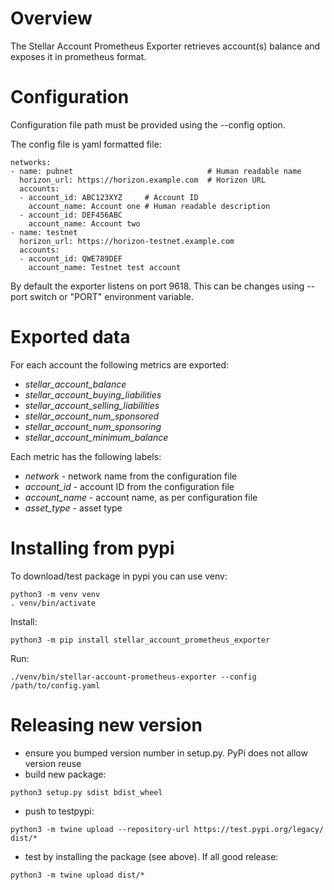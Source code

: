 # Overview

The Stellar Account Prometheus Exporter retrieves account(s)
balance and exposes it in prometheus format.

# Configuration

Configuration file path must be provided using the --config option.

The config file is yaml formatted file:
```
networks:
- name: pubnet                              # Human readable name
  horizon_url: https://horizon.example.com  # Horizon URL
  accounts:
  - account_id: ABC123XYZ     # Account ID
    account_name: Account one # Human readable description
  - account_id: DEF456ABC
    account_name: Account two
- name: testnet
  horizon_url: https://horizon-testnet.example.com
  accounts:
  - account_id: QWE789DEF
    account_name: Testnet test account
```

By default the exporter listens on port 9618. This can be changes using
--port switch or "PORT" environment variable.

# Exported data

For each account the following metrics are exported:
 * *stellar_account_balance*
 * *stellar_account_buying_liabilities*
 * *stellar_account_selling_liabilities*
 * *stellar_account_num_sponsored*
 * *stellar_account_num_sponsoring*
 * *stellar_account_minimum_balance*

Each metric has the following labels:
 * *network* - network name from the configuration file
 * *account_id* - account ID from the configuration file
 * *account_name* - account name, as per configuration file
 * *asset_type* - asset type

# Installing from pypi

To download/test package in pypi you can use venv:
```
python3 -m venv venv
. venv/bin/activate
```

Install:
```
python3 -m pip install stellar_account_prometheus_exporter
```

Run:
```
./venv/bin/stellar-account-prometheus-exporter --config /path/to/config.yaml
```

# Releasing new version

* ensure you bumped version number in setup.py. PyPi does not allow version reuse
* build new package:
```
python3 setup.py sdist bdist_wheel
```
* push to testpypi:
```
python3 -m twine upload --repository-url https://test.pypi.org/legacy/ dist/*
```
* test by installing the package (see above). If all good release:
```
python3 -m twine upload dist/*
```

